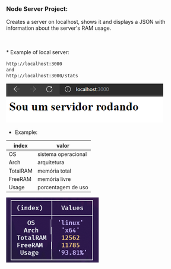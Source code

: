 ### Node Server Project:

<p>Creates a server on localhost, shows it and displays a JSON with information about the server's RAM usage.</p></br></br>
* Example of local server:

```
http://localhost:3000 
and 
http://localhost:3000/stats 
```
<img src='https://github.com/DianaMartine/nodeJs-liveCoding-DIO/blob/main/Nodejs/assets/server.png?raw=true' alt='server' />

* Example:

index   | valor
--------- | ------
OS | sistema operacional
Arch | arquitetura
TotalRAM | memória total
FreeRAM | memória livre
Usage | porcentagem de uso

<img src='https://github.com/DianaMartine/nodeJs-liveCoding-DIO/blob/main/Nodejs/assets/pcRamUsage.png?raw=true' alt='pcRamUsage' />
